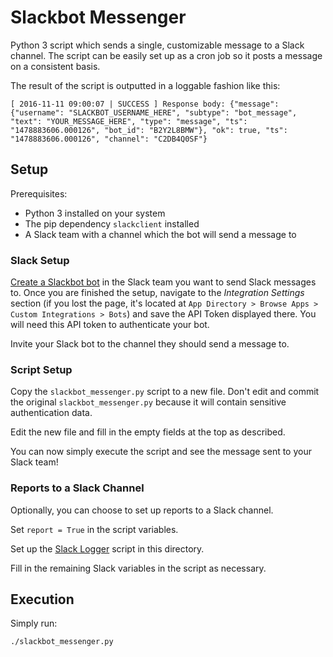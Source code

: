 # Slackbot Messenger

Python 3 script which sends a single, customizable message to a Slack channel. The script can be easily set up as a cron job so it posts a message on a consistent basis.

The result of the script is outputted in a loggable fashion like this:
```
[ 2016-11-11 09:00:07 | SUCCESS ] Response body: {"message": {"username": "SLACKBOT_USERNAME_HERE", "subtype": "bot_message", "text": "YOUR_MESSAGE_HERE", "type": "message", "ts": "1478883606.000126", "bot_id": "B2Y2L8BMW"}, "ok": true, "ts": "1478883606.000126", "channel": "C2DB4Q0SF"}
```

## Setup

Prerequisites:
* Python 3 installed on your system
* The pip dependency `slackclient` installed
* A Slack team with a channel which the bot will send a message to

### Slack Setup

[Create a Slackbot bot](https://api.slack.com/bot-users) in the Slack team you want to send Slack messages to. Once you are finished the setup, navigate to the _Integration Settings_ section (if you lost the page, it's located at `App Directory > Browse Apps > Custom Integrations > Bots`) and save the API Token displayed there. You will need this API token to authenticate your bot.

Invite your Slack bot to the channel they should send a message to.

### Script Setup

Copy the `slackbot_messenger.py` script to a new file. Don't edit and commit the original `slackbot_messenger.py` because it will contain sensitive authentication data.

Edit the new file and fill in the empty fields at the top as described.

You can now simply execute the script and see the message sent to your Slack team!

### Reports to a Slack Channel

Optionally, you can choose to set up reports to a Slack channel.

Set `report = True` in the script variables.

Set up the [Slack Logger](https://github.com/jleung51/scripts/tree/master/slack_logger) script in this directory.

Fill in the remaining Slack variables in the script as necessary.

## Execution

Simply run:

```
./slackbot_messenger.py
```
